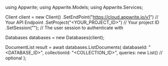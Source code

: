 using Appwrite;
using Appwrite.Models;
using Appwrite.Services;

Client client = new Client()
    .SetEndPoint("https://cloud.appwrite.io/v1") // Your API Endpoint
    .SetProject("&lt;YOUR_PROJECT_ID&gt;") // Your project ID
    .SetSession(""); // The user session to authenticate with

Databases databases = new Databases(client);

DocumentList result = await databases.ListDocuments(
    databaseId: "<DATABASE_ID>",
    collectionId: "<COLLECTION_ID>",
    queries: new List<string>() // optional
);